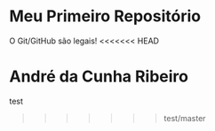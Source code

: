 Meu Primeiro Repositório 
======================== 

O Git/GitHub são legais!
<<<<<<< HEAD

André da Cunha Ribeiro
=======
test
>>>>>>> test/master
